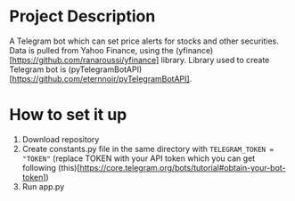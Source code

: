 # Project Description
A Telegram bot which can set price alerts for stocks and other securities. Data is pulled from Yahoo Finance, using the (yfinance)[https://github.com/ranaroussi/yfinance] library. Library used to create Telegram bot is (pyTelegramBotAPI)[https://github.com/eternnoir/pyTelegramBotAPI].

# How to set it up
1. Download repository
1. Create constants.py file in the same directory with `TELEGRAM_TOKEN = "TOKEN"` (replace TOKEN with your API token which you can get following (this)[https://core.telegram.org/bots/tutorial#obtain-your-bot-token])
1. Run app.py